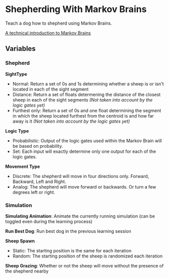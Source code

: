 # Shepherding With Markov Brains
Teach a dog how to shepherd using Markov Brains.

[A technical introduction to Markov Brains](https://arxiv.org/pdf/1709.05601.pdf)

## Variables

### Shepherd
**SightType**
* Normal: Return a set of 0s and 1s determining whether a sheep is or isn't located in each of the sight segment
* Distance: Return a set of floats determening the distance of the closest sheep in each of the sight segments *(Not taken into account by the logic gates yet)*
* Furthest only: Return a set of 0s and one float determining the segment in which the sheep located furthest from the centroid is and how far away is it *(Not taken into account by the logic gates yet)*

**Logic Type**
* Probabilistic: Output of the logic gates used within the Markov Brain will be based on probability. 
* Set: Each input will exactly determine only one output for each of the logic gates.

**Movement Type**
* Discrete: The shepherd will move in four directions only. Forward, Backward, Left and Right.
* Analog: The shepherd will move forward or backwards. Or turn a few degrees left or right.

### Simulation
**Simulating Animation**: Animate the currently running simulation (can be toggled even during the learning process)

**Run Best Dog**: Run best dog in the previous learning session

**Sheep Spawn**
* Static: The starting position is the same for each iteration
* Random: The starting position of the sheep is randomized each iteration

**Sheep Grazing**: Whether or not the sheep will move without the presence of the shepherd nearby

